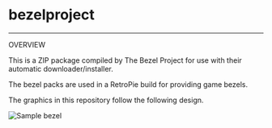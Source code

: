 # bezelproject

-------
OVERVIEW

This is a ZIP package compiled by The Bezel Project for use with their automatic downloader/installer.

The bezel packs are used in a RetroPie build for providing game bezels.

The graphics in this repository follow the following design.

![Sample bezel](https://github.com/thebezelproject/bezelproject-SegaCD/blob/master/retroarch/overlay/GameBezels/SegaCD/3%20Ninjas%20Kick%20Back%20(USA).png?raw=true)
